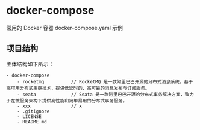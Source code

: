 # docker-compose
常用的 Docker 容器 docker-compose.yaml 示例

## 项目结构
主体结构如下所示：
    
    - docker-compose
        - rocketmq          // RocketMQ 是一款阿里巴巴开源的分布式消息系统，基于高可用分布式集群技术，提供低延时的、高可靠的消息发布与订阅服务。
        - seata             // Seata 是一款阿里巴巴开源的分布式事务解决方案，致力于在微服务架构下提供高性能和简单易用的分布式事务服务。
        - xxx               // x
        - .gitignore
        - LICENSE
        - README.md
        
